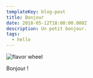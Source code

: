 ```yaml
---
templateKey: blog-post
title: Bonjour
date: 2018-05-12T18:00:00.000Z
description: Un petit bonjour.
tags:
  - hello
---
```


![flavor wheel](/img/flavor_wheel.jpg)

Bonjour !
